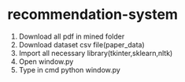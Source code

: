 # recommendation-system
1. Download all pdf in mined folder
2. Download dataset csv file(paper_data)
3. Import all necessary library(tkinter,sklearn,nltk)
4. Open window.py
5. Type in cmd python window.py
